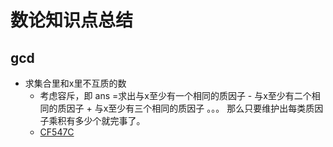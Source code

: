 # 数论知识点总结
## gcd
- 求集合里和x里不互质的数
  - 考虑容斥，即 ans =求出与x至少有一个相同的质因子 - 与x至少有二个相同的质因子 + 与x至少有三个相同的质因子 。。。 那么只要维护出每类质因子乘积有多少个就完事了。
  - [CF547C](../codeforces/500-599/547C.cpp)